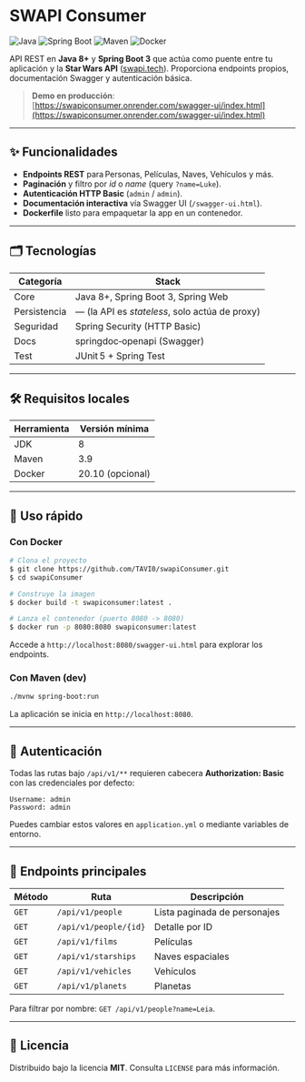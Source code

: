 # SWAPI Consumer

![Java](https://img.shields.io/badge/Java-8%2B-blue.svg) ![Spring Boot](https://img.shields.io/badge/Spring%20Boot-3.x-brightgreen.svg) ![Maven](https://img.shields.io/badge/Maven-3.x-C71A36.svg) ![Docker](https://img.shields.io/badge/Docker-ready-2496ED.svg)

API REST en **Java 8+** y **Spring Boot 3** que actúa como puente entre tu aplicación y la **Star Wars API** ([swapi.tech](https://www.swapi.tech/)). Proporciona endpoints propios, documentación Swagger y autenticación básica.

> **Demo en producción**: [https://swapiconsumer.onrender.com/swagger-ui/index.html](https://swapiconsumer.onrender.com/swagger-ui/index.html)

---

## ✨ Funcionalidades

* **Endpoints REST** para Personas, Películas, Naves, Vehículos y más.
* **Paginación** y filtro por *id* o *name* (query `?name=Luke`).
* **Autenticación HTTP Basic** (`admin` / `admin`).
* **Documentación interactiva** vía Swagger UI (`/swagger-ui.html`).
* **Dockerfile** listo para empaquetar la app en un contenedor.

---

## 🗂️ Tecnologías

| Categoría    | Stack                                          |
| ------------ | ---------------------------------------------- |
| Core         | Java 8+, Spring Boot 3, Spring Web             |
| Persistencia | — (la API es *stateless*, solo actúa de proxy) |
| Seguridad    | Spring Security (HTTP Basic)                   |
| Docs         | springdoc‑openapi (Swagger)                    |
| Test         | JUnit 5 + Spring Test                          |

---

## 🛠️ Requisitos locales

| Herramienta | Versión mínima   |
| ----------- | ---------------- |
| JDK         | 8                |
| Maven       | 3.9              |
| Docker      | 20.10 (opcional) |

---

## 🚀 Uso rápido

### Con Docker

```bash
# Clona el proyecto
$ git clone https://github.com/TAVI0/swapiConsumer.git
$ cd swapiConsumer

# Construye la imagen
$ docker build -t swapiconsumer:latest .

# Lanza el contenedor (puerto 8080 -> 8080)
$ docker run -p 8080:8080 swapiconsumer:latest
```

Accede a `http://localhost:8080/swagger-ui.html` para explorar los endpoints.

### Con Maven (dev)

```bash
./mvnw spring-boot:run
```

La aplicación se inicia en `http://localhost:8080`.

---

## 🔑 Autenticación

Todas las rutas bajo `/api/v1/**` requieren cabecera **Authorization: Basic** con las credenciales por defecto:

```text
Username: admin
Password: admin
```

Puedes cambiar estos valores en `application.yml` o mediante variables de entorno.

---

## 📌 Endpoints principales

| Método | Ruta                  | Descripción                  |
| ------ | --------------------- | ---------------------------- |
| `GET`  | `/api/v1/people`      | Lista paginada de personajes |
| `GET`  | `/api/v1/people/{id}` | Detalle por ID               |
| `GET`  | `/api/v1/films`       | Películas                    |
| `GET`  | `/api/v1/starships`   | Naves espaciales             |
| `GET`  | `/api/v1/vehicles`    | Vehículos                    |
| `GET`  | `/api/v1/planets`     | Planetas                     |

Para filtrar por nombre: `GET /api/v1/people?name=Leia`.

---

## 📝 Licencia

Distribuido bajo la licencia **MIT**. Consulta `LICENSE` para más información.
